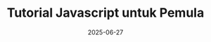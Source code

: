 ---
title: "Tutorial Javascript untuk Pemula"
linkTitle: "Tutorial Javascript untuk Pemula"
date: 2025-06-27
thumbnail: "/images/thumbnail/javascript.png"
description: "Pelajari dasar-dasar Javascript untuk pemula."
layout: single-tutorial
---